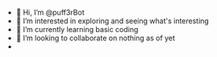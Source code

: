 - 👋 Hi, I’m @puff3rBot
- 👀 I’m interested in exploring and seeing what's interesting
- 🌱 I’m currently learning basic coding
- 💞️ I’m looking to collaborate on nothing as of yet
-

<!---
puff3rBot/puff3rBot is a ✨ special ✨ repository because its `README.md` (this file) appears on your GitHub profile.
You can click the Preview link to take a look at your changes.
--->
